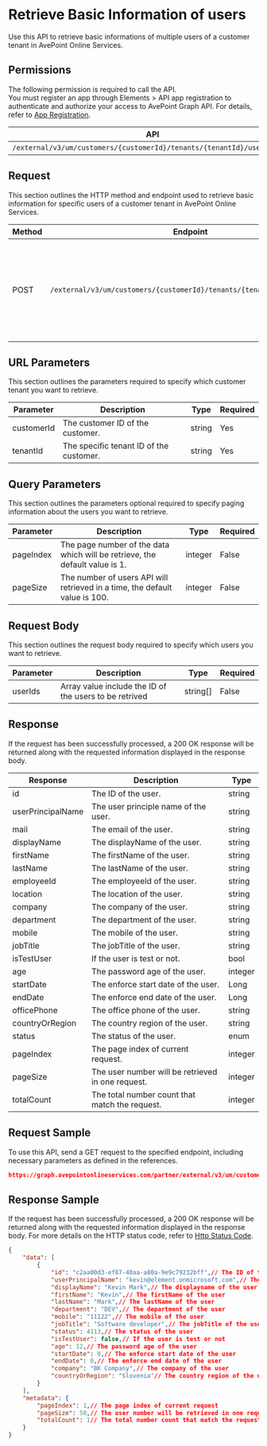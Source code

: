 # Retrieve Basic Information of users

Use this API to retrieve basic informations of multiple users of a customer tenant in AvePoint Online Services.  

## Permissions  

The following permission is required to call the API.  
You must register an app through Elements > API app registration to authenticate and authorize your access to AvePoint Graph API. For details, refer to [App Registration](https://cdn.avepoint.com/assets/apelements-webhelp/avepoint-elements-for-partners/index.htm#!Documents/appregistration.htm).

| API | Permission |
|-----------|-----------|
| `/external/v3/um/customers/{customerId}/tenants/{tenantId}/users/batch` | partner.um.user.read.all |  

## Request

This section outlines the HTTP method and endpoint used to retrieve basic information for specific users of a customer tenant in AvePoint Online Services.

| Method | Endpoint | Description |
|-----------|-----------|-----------|
|POST|`/external/v3/um/customers/{customerId}/tenants/{tenantId}/users/batch`|Retrieves basic information for specific users of a customer tenant in AvePoint Online Services.|

## URL Parameters

This section outlines the parameters required to specify which customer tenant you want to retrieve.

| Parameter | Description | Type | Required |
| --- | --- | --- | --- |
| customerId | The customer ID of the customer. | string | Yes |
| tenantId | The specific tenant ID of the customer. | string | Yes |

## Query Parameters

This section outlines the parameters optional required to specify paging information about the users you want to retrieve.

| Parameter | Description | Type | Required |
| --- | --- | --- | --- |
| pageIndex | The page number of the data which will be retrieve, the default value is 1. | integer | False |
| pageSize | The number of users API will retrieved in a time, the default value is 100. | integer | False |

## Request Body

This section outlines the request body required to specify which users you want to retrieve.

| Parameter | Description | Type | Required |
| --- | --- | --- | --- |
| userIds | Array value include the ID of the users to be retrived | string[] | False |

## Response

If the request has been successfully processed, a 200 OK response will be returned along with the requested information displayed in the response body.

| Response | Description | Type |
| --- | --- | --- |
| id | The ID of the user. | string |
| userPrincipalName | The user principle name of the user. | string |
| mail | The email of the user. | string |
| displayName | The displayName of the user. | string |
| firstName | The firstName of the user. | string |
| lastName | The lastName of the user. | string |
| employeeId | The employeeId of the user. | string |
| location | The location of the user. | string |
| company | The company of the user. | string |
| department | The department of the user. | string |
| mobile | The mobile of the user. | string |
| jobTitle | The jobTitle of the user. | string |
| isTestUser | If the user is test or not. | bool |
| age | The password age of the user. | integer |
| startDate | The enforce start date of the user. | Long |
| endDate | The enforce end date of the user. | Long |
| officePhone | The office phone of the user. | string |
| countryOrRegion | The country region of the user. | string |
| status | The status of the user. | enum |
| pageIndex | The page index of current request. | integer |
| pageSize | The user number will be retrieved in one request. | integer |
| totalCount | The total number count that match the request. | integer |

## Request Sample

To use this API, send a GET request to the specified endpoint, including necessary parameters as defined in the references.

```json
https://graph.avepointonlineservices.com/partner/external/v3/um/customers/966f35cc-61f4-4070-819c-25cdbcf82a07/tenants/0c7715b3-bc2f-4c4c-a8a0-f3634dcfacec/users/batch
```

## Response Sample

If the request has been successfully processed, a 200 OK response will be returned along with the requested information displayed in the response body. For more details on the HTTP status code, refer to [Http Status Code](https://learn.avepoint.com/docs/Use-AvePoint-Graph-API.html#http-status-code).

```json 
{
    "data": [
        {
            "id": "c2aa00d3-ef87-40aa-a80a-9e9c79232bff",// The ID of the user
            "userPrincipalName": "kevin@element.onmicrosoft.com",// The user principle name of the user
            "displayName": "Kevin Mark",// The displayname of the user
            "firstName": "Kevin",// The firstName of the user
            "lastName": "Mark",// The lastName of the user
            "department": "DEV",// The department of the user
            "mobile": "11122",// The mobile of the user
            "jobTitle": "Software developer",// The jobTitle of the user
            "status": 4113,// The status of the user
            "isTestUser": false,// If the user is test or not
            "age": 12,// The password age of the user
            "startDate": 0,// The enforce start date of the user
            "endDate": 0,// The enforce end date of the user
            "company": "BK Company",// The company of the user
            "countryOrRegion": "Slovenia"// The country region of the user
        }
    ],
    "metadata": {
        "pageIndex": 1,// The page index of current request
        "pageSize": 50,// The user number will be retrieved in one request
        "totalCount": 1// The total number count that match the request
    }
}
